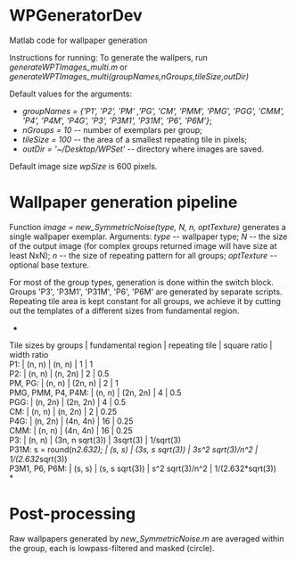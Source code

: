 # WPGeneratorDev
Matlab code for wallpaper generation

Instructions for running:
To generate the wallpers, run *generateWPTImages_multi.m* or *generateWPTImages_multi(groupNames,nGroups,tileSize,outDir)*

Default values for the arguments:

* *groupNames = {'P1', 'P2', 'PM' ,'PG', 'CM', 'PMM', 'PMG', 'PGG', 'CMM', 'P4', 'P4M', 'P4G', 'P3', 'P3M1', 'P31M', 'P6', 'P6M'}*;    
* *nGroups = 10* -- number of exemplars per group;    
* *tileSize = 100* -- the area of a smallest repeating tile in pixels;    
* *outDir = '~/Desktop/WPSet'* -- directory where images are saved.     

Default image size *wpSize* is 600 pixels.

# Wallpaper generation pipeline

Function *image = new_SymmetricNoise(type, N, n, optTexture)* generates a single wallpaper exemplar. 
Arguments: 
*type* -- wallpaper type;
*N* -- the size of the output image (for complex groups returned image will have size at least NxN);
*n* -- the size of repeating pattern for all groups;
*optTexture* -- optional base texture.

For most of the group types, generation is done within the switch block. Groups 'P3', 'P3M1', 'P31M', 'P6', 'P6M' are generated by separate scripts.
Repeating tile area is kept constant for all groups, we achieve it by cutting out the templates of a different sizes from fundamental region.  

*
Tile sizes by groups      | fundamental region |  repeating tile       |  square ratio      | width ratio  
P1:                       |       (n, n)       |      (n, n)           |   1                |  1  
P2:                       |       (n, n)       |      (n, 2n)          |   2                |  0.5  
PM, PG:                   |       (n, n)       |      (2n, n)          |   2                |  1  
PMG, PMM, P4, P4M:        |       (n, n)       |      (2n, 2n)         |   4                |  0.5  
PGG:                      |       (n, 2n)      |      (2n, 2n)         |   4                |  0.5  
CM:                       |       (n, n)       |      (n, 2n)          |   2                |  0.25  
P4G:                      |       (n, 2n)      |      (4n, 4n)         |   16               |  0.25  
CMM:                      |       (n, n)       |      (4n, 4n)         |   16               |  0.25  
P3:                       |       (n, n)       |      (3n, n sqrt(3))  |   3sqrt(3)         |  1/sqrt(3)  
P31M: s = round(n*2.632); |    (s, s)          |      (3s, s sqrt(3))  |   3s^2 sqrt(3)/n^2 |  1/(2.632*sqrt(3))  
P3M1, P6, P6M:            |    (s, s)          |      (s, s sqrt(3))   |   s^2 sqrt(3)/n^2  |  1/(2.632*sqrt(3))   
*

# Post-processing

Raw wallpapers generated by *new_SymmetricNoise.m* are averaged within the group, each is lowpass-filtered and masked (circle).


